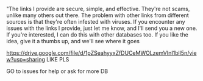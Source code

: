 "The links I provide are secure, simple, and effective. They're not scams, unlike many others out there. The problem with other links from different sources is that they're often infested with viruses. If you encounter any issues with the links I provide, just let me know, and I'll send you a new one. If you're interested, I can do this with other databases too. If you like the idea, give it a thumbs up, and we'll see where it goes

https://drive.google.com/file/d/1pZSeahyyxZfDUCeMWOLzemVInI1bll5n/view?usp=sharing
LIKE PLS 

GO to issues for help or ask for more DB


